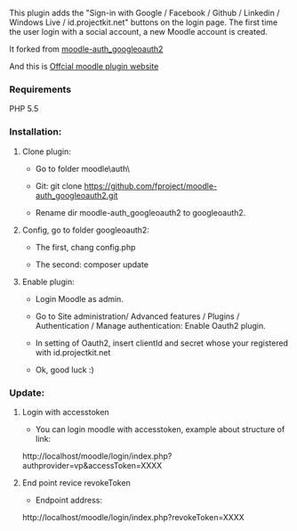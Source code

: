 
This plugin adds the "Sign-in with Google / Facebook / Github / Linkedin / Windows Live / id.projectkit.net" buttons on the login page. The first time the user login with a social account, a new Moodle account is created.

It forked from [moodle-auth_googleoauth2](https://github.com/mouneyrac/moodle-auth_googleoauth2) 

And this is [Offcial moodle plugin website](https://moodle.org/plugins/pluginversion.php?id=12523)    

### Requirements

PHP 5.5

### Installation:
1. Clone plugin: 

    * Go to folder moodle\auth\

    * Git: git clone https://github.com/fproject/moodle-auth_googleoauth2.git

    * Rename dir moodle-auth_googleoauth2 to googleoauth2.

2. Config, go to folder googleoauth2:

    * The first, chang config.php
    
    * The second: composer update
 
3. Enable plugin:

    * Login Moodle as admin.
    
    * Go to Site administration/ Advanced features / Plugins / Authentication / Manage authentication: Enable Oauth2 plugin.
    
    * In setting of Oauth2, insert clientId and secret whose your registered with id.projectkit.net
    
    * Ok, good luck :)
    
### Update:

1. Login with accesstoken

    * You can login moodle with accesstoken, example about structure of link: 
    
    http://localhost/moodle/login/index.php?authprovider=vp&accessToken=XXXX

2. End point revice revokeToken

    * Endpoint address: 
    
    http://localhost/moodle/login/index.php?revokeToken=XXXX